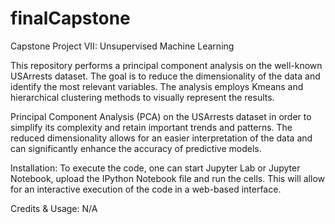 # finalCapstone
Capstone Project VII: Unsupervised Machine Learning

This repository performs a principal component analysis on the well-known USArrests dataset. The goal is to reduce the dimensionality of the data and identify the most relevant variables. The analysis employs Kmeans and hierarchical clustering methods to visually represent the results.

Principal Component Analysis (PCA) on the USArrests dataset in order to simplify its complexity and retain important trends and patterns. The reduced dimensionality allows for an easier interpretation of the data and can significantly enhance the accuracy of predictive models.

Installation: To execute the code, one can start Jupyter Lab or Jupyter Notebook, upload the IPython Notebook file and run the cells. This will allow for an interactive execution of the code in a web-based interface.

Credits & Usage: N/A
